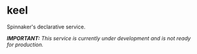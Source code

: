 # keel

Spinnaker's declarative service.

_**IMPORTANT:** This service is currently under development and is not ready for production._

